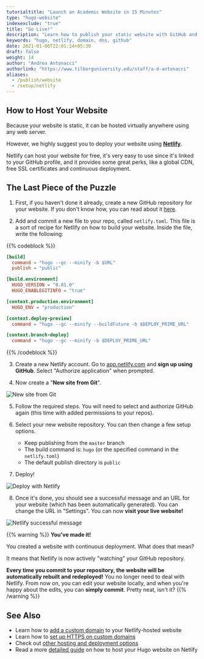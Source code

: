 ```yaml
---
tutorialtitle: "Launch an Academic Website in 15 Minutes"
type: "hugo-website"
indexexclude: "true"
title: "Go Live!"
description: "Learn how to publish your static website with GitHub and Netlify."
keywords: "hugo, netlify, domain, dns, github"
date: 2021-01-06T22:01:14+05:30
draft: false
weight: 14
author: "Andrea Antonacci"
authorlink: "https://www.tilburguniversity.edu/staff/a-d-antonacci"
aliases:
  - /publish/website
  - /setup/netlify
---
```


## How to Host Your Website

Because your website is static, it can be hosted virtually anywhere using any web server.

However, we highly suggest you to deploy your website using **[Netlify](https://www.netlify.com)**.

Netlify can host your website for free, it's very easy to use since it's linked to your GitHub profile, and it provides some great perks, like a global CDN, free SSL certificates and continuous deployment.

## The Last Piece of the Puzzle

1. First, if you haven't done it already, create a new GitHub repository for your website. If you don't know how, you can read about it [here](/learn/versioning).

2. Add and commit a new file to your repo, called `netlify.toml`. This file is a sort of recipe for Netlify on how to build your website. Inside the file, write the following:

{{% codeblock %}}
```toml
[build]
  command = "hugo --gc --minify -b $URL"
  publish = "public"

[build.environment]
  HUGO_VERSION = "0.81.0"
  HUGO_ENABLEGITINFO = "true"

[context.production.environment]
  HUGO_ENV = "production"

[context.deploy-preview]
  command = "hugo --gc --minify --buildFuture -b $DEPLOY_PRIME_URL"

[context.branch-deploy]
  command = "hugo --gc --minify -b $DEPLOY_PRIME_URL"
```
{{% /codeblock %}}

3. Create a new Netlify account. Go to [app.netlify.com](https://app.netlify.com/) and **sign up using GitHub**. Select "Authorize application" when prompted.

4. Now create a "**New site from Git**".

![New site from Git](https://d33wubrfki0l68.cloudfront.net/1a92de85be074abc024967fa7088c8b719c32466/f7496/images/hosting-and-deployment/hosting-on-netlify/netlify-add-new-site.jpg)

5. Follow the required steps. You will need to select and authorize GitHub again (this time with added permissions to your repos).

6. Select your new website repository. You can then change a few setup options.
    - Keep publishing from the `master` branch
    - The build command is: `hugo` (or the specified command in the `netlify.toml`)
    - The default publish directory is `public`

7. Deploy!

![Deploy with Netlify](https://d33wubrfki0l68.cloudfront.net/a9f55d92792a554cb775cd0d10eddf445338b83a/0a424/images/hosting-and-deployment/hosting-on-netlify/netlify-deploying-site.gif)

8. Once it's done, you should see a successful message and an URL for your website (which has been automatically generated). You can change the URL in "Settings". You can now **visit your live website!**

![Netlify successful message](https://d33wubrfki0l68.cloudfront.net/e2ea775b0985b93f2e0d7c88ae134e90c3e7446e/8a3d7/images/hosting-and-deployment/hosting-on-netlify/netlify-deploy-published.jpg)

{{% warning %}}
**You've made it!**

You created a website with continuous deployment. What does that mean?

It means that Netlify is now actively "watching" your GitHub repository.

**Every time you commit to your repository, the website will be automatically rebuilt and redeployed!** You no longer need to deal with Netlify. From now on, you can edit your website locally, and when you're happy about the edits, you can **simply commit**. Pretty neat, isn't it?
{{% /warning %}}

## See Also

- Learn how to [add a custom domain](https://docs.netlify.com/domains-https/custom-domains/) to your Netlify-hosted website
- Learn how to [set up HTTPS on custom domains](https://docs.netlify.com/domains-https/https-ssl/)
- Check out [other hosting and deployment options](https://gohugo.io/hosting-and-deployment/)
- Read a more [detailed guide](https://gohugo.io/hosting-and-deployment/hosting-on-netlify/) on how to host your Hugo website on Netlify
